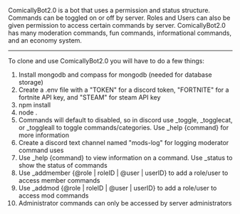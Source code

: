 ComicallyBot2.0 is a bot that uses a permission and status structure. Commands can be toggled on or off by server. Roles and Users can also be given permission to access certain commands by server. ComicallyBot2.0 has many moderation commands, fun commands, informational commands, and an economy system.
________________________________________________________________________________
To clone and use ComicallyBot2.0 you will have to do a few things:
1. Install mongodb and compass for mongodb (needed for database storage)
2. Create a .env file with a "TOKEN" for a discord token, "FORTNITE" for a fortnite API key, and "STEAM" for steam API key
3. npm install
4. node .
5. Commands will default to disabled, so in discord use _toggle, _togglecat, or _toggleall to toggle commands/categories. Use _help {command} for more information
6. Create a discord text channel named "mods-log" for logging moderator command uses
7. Use _help {command} to view information on a command. Use _status to show the status of commands
8. Use _addmember {@role | roleID | @user | userID} to add a role/user to access member commands
9. Use _addmod {@role | roleID | @user | userID} to add a role/user to access mod commands
10. Administrator commands can only be accessed by server administrators
